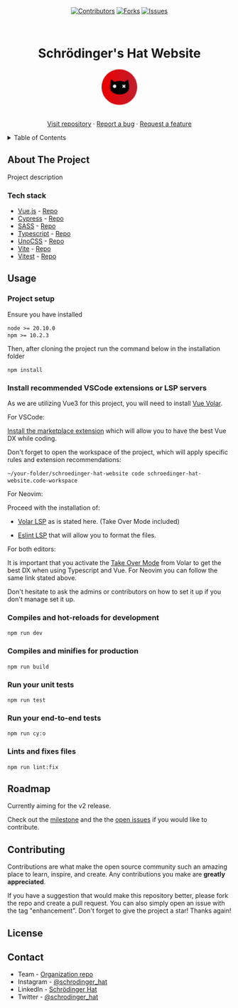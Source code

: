 <div align='center'>

[![Contributors][contributors-shield]][contributors-url]
[![Forks][forks-shield]][forks-url]
[![Issues][issues-shield]][issues-url]

</div>

<!-- PROJECT LOGO -->
<br />
<div align="center">
  <h1>Schrödinger's Hat Website</h1>

  <a href="www.schroedinger-hat.org/">
    <img src="src/assets/sh-logo-small.png" alt="Logo" width="80" height="80">
  </a>

  <p align="center">
    <!-- <br />
    <a href="https://github.com/schroedinger-Hat/schrodinger-hat-website/wiki"><strong>Explore the docs »</strong></a>
    <br /> -->
    <br />
    <a href="https://github.com/schroedinger-Hat/schrodinger-hat-website">Visit repository</a>
    ·
    <a href="https://github.com/schroedinger-Hat/schrodinger-hat-website/issues/new?assignees=&labels=&projects=&template=bug_report.md&title=%5BBUG%5D:">Report a bug</a>
    ·
    <a href="https://github.com/schroedinger-Hat/schrodinger-hat-website/issues/new?assignees=&labels=&projects=&template=feature_request.md&title=%5BFEATURE%5D:">Request a feature</a>
  </p>
</div>

<!-- TABLE OF CONTENTS -->
<details>
  <summary>Table of Contents</summary>
  <ol>
    <li>
      <a href="#about-the-project">About The Project</a>
      <ul>
        <li><a href="#tech-stack">Built With</a></li>
      </ul>
    </li>
    <li><a href="#usage">Usage</a></li>
    <li><a href="#roadmap">Roadmap</a></li>
    <li><a href="#contributing">Contributing</a></li>
    <li><a href="#license">License</a></li>
    <li><a href="#contact">Contact</a></li>
  </ol>
</details>

<!-- ABOUT THE PROJECT -->

## About The Project

Project description

### Tech stack
- [Vue.js](https://vuejs.org/) - [Repo](https://github.com/vuejs/core)
- [Cypress](https://www.cypress.io/) - [Repo](https://github.com/cypress-io/cypress)
- [SASS](https://sass-lang.com/) - [Repo](https://github.com/sass/sass)
- [Typescript](https://www.typescriptlang.org/) - [Repo](https://github.com/microsoft/TypeScript)
- [UnoCSS](https://unocss.dev/) - [Repo](https://github.com/unocss/unocss)
- [Vite](https://vitejs.dev/) - [Repo](https://github.com/vitejs/vite)
- [Vitest](https://vitest.dev/) - [Repo](https://github.com/vitest-dev/vitest)

<!-- USAGE EXAMPLES -->

## Usage

### Project setup

Ensure you have installed
```
node >= 20.10.0
npm >= 10.2.3
```

Then, after cloning the project run the command below in the installation folder

```
npm install
```

### Install recommended VSCode extensions or LSP servers

As we are utilizing Vue3 for this project, you will need to install [Vue Volar](https://github.com/vuejs/language-tools).

For VSCode:

[Install the marketplace extension](https://marketplace.visualstudio.com/items?itemName=Vue.volar) which will allow you to have the best Vue DX while coding.

Don't forget to open the workspace of the project, which will apply specific rules and extension recommendations:

```
~/your-folder/schroedinger-hat-website code schroedinger-hat-website.code-workspace
```

For Neovim:

Proceed with the installation of:
 - [Volar LSP](https://github.com/neovim/nvim-lspconfig/blob/master/doc/server_configurations.md#volar) as is stated here. (Take Over Mode included)

- [Eslint LSP](https://github.com/neovim/nvim-lspconfig/blob/master/doc/server_configurations.md#eslint) that will allow you to format the files.

For both editors:

It is important that you activate the [Take Over Mode](https://vuejs.org/guide/typescript/overview.html#volar-takeover-mode) from Volar to get the best DX when using Typescript and Vue. For Neovim you can follow the same link stated above.

Don't hesitate to ask the admins or contributors on how to set it up if you don't manage set it up.

### Compiles and hot-reloads for development

```
npm run dev
```

### Compiles and minifies for production

```
npm run build
```

### Run your unit tests

```
npm run test
```

### Run your end-to-end tests

```
npm run cy:o
```

### Lints and fixes files

```
npm run lint:fix
```

<!-- ROADMAP -->

## Roadmap
Currently aiming for the v2 release.

Check out the [milestone](https://github.com/schroedinger-Hat/schrodinger-hat-website/milestones) and the the [open issues](https://github.com/schroedinger-Hat/schrodinger-hat-website/issues) if you would like to contribute.

<!-- CONTRIBUTING -->

## Contributing

Contributions are what make the open source community such an amazing place to learn, inspire, and create. Any contributions you make are **greatly appreciated**.

If you have a suggestion that would make this repository better, please fork the repo and create a pull request. You can also simply open an issue with the tag "enhancement".
Don't forget to give the project a star! Thanks again!

<!-- LICENSE -->

## License

<!-- CONTACT -->

## Contact

- Team - [Organization repo](https://github.com/orgs/schroedinger-Hat/people)
- Instagram - [@schrodinger_hat](https://www.instagram.com/schrodinger_hat)
- LinkedIn - [Schrödinger Hat](https://www.linkedin.com/company/schrodinger-hat/mycompany/)
- Twitter - [@schrodinger_hat](https://twitter.com/schrodinger_hat)

<!-- MARKDOWN LINKS & IMAGES -->
<!-- https://www.markdownguide.org/basic-syntax/#reference-style-links -->

[contributors-shield]: https://img.shields.io/github/contributors/schrodinger-Hat/schrodinger-hat-website.svg?style=for-the-badge
[contributors-url]: https://github.com/schroedinger-Hat/schrodinger-hat-website/graphs/contributors
[forks-shield]: https://img.shields.io/github/forks/schroedinger-Hat/schrodinger-hat-website.svg?style=for-the-badge
[forks-url]: https://github.com/schroedinger-Hat/schrodinger-hat-website/network/members
[issues-shield]: https://img.shields.io/github/issues/schroedinger-Hat/schrodinger-hat-website.svg?style=for-the-badge
[issues-url]: https://github.com/schroedinger-Hat/schrodinger-hat-website/issues
